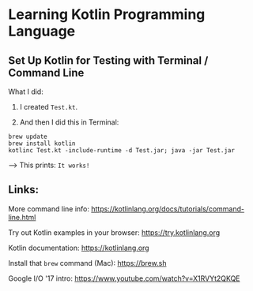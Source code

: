 # Learning Kotlin Programming Language

## Set Up Kotlin for Testing with Terminal / Command Line

What I did:

1. I created `Test.kt`.

2. And then I did this in Terminal:

```
brew update
brew install kotlin
kotlinc Test.kt -include-runtime -d Test.jar; java -jar Test.jar
```

--> This prints: `It works!`

## Links:

More command line info: https://kotlinlang.org/docs/tutorials/command-line.html

Try out Kotlin examples in your browser: https://try.kotlinlang.org

Kotlin documentation: https://kotlinlang.org

Install that `brew` command (Mac): https://brew.sh

Google I/O '17 intro: https://www.youtube.com/watch?v=X1RVYt2QKQE
